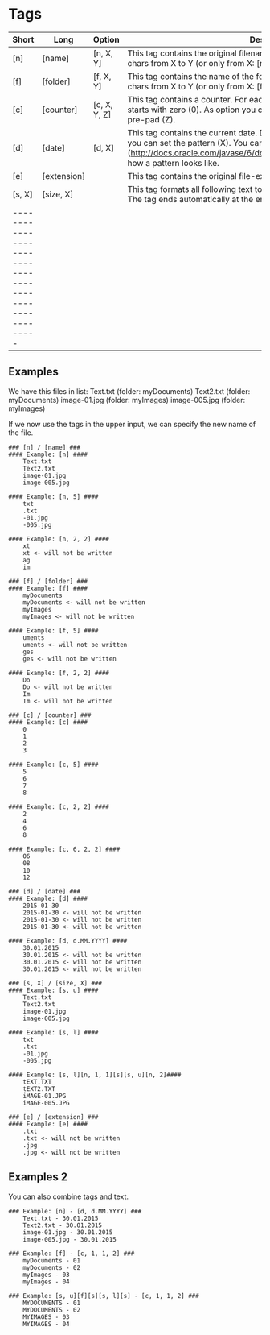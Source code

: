 # Tags #

| Short    | Long        | Option       | Description |
| -------- | ----------- |------------- | ----------- |
| [n]      | [name]      | [n, X, Y]    | This tag contains the original filename. As option you can only select the chars from X to Y (or only from X: [n, X]) |
| [f]      | [folder]    | [f, X, Y]    | This tag contains the name of the folder. As option you can only select the chars from X to Y (or only from X: [f, X]) |
| [c]      | [counter]   | [c, X, Y, Z] | This tag contains a counter. For each file in list, you get a number. Default it starts with zero (0). As option you can set the start (X), the step (Y) and a pre-pad (Z). |
| [d]      | [date]      | [d, X]       | This tag contains the current date. Default format is: yyyy-MM-d; As option you can set the pattern (X). You can see here (http://docs.oracle.com/javase/6/docs/api/java/text/SimpleDateFormat.html) how a pattern looks like. |
| [e]      | [extension] |              | This tag contains the original file-extension (like .zip, .jpg, ...). |
| [s, X]   | [size, X]   |              | This tag formats all following text to uppercase (X = u) or lowercase (X = l). The tag ends automatically at the end of the text or with [s] |
|-----------------------------------------------------|



## Examples ##

We have this files in list:
    Text.txt (folder: myDocuments)
    Text2.txt (folder: myDocuments)
    image-01.jpg (folder: myImages)
    image-005.jpg (folder: myImages)

If we now use the tags in the upper input, we can specify the new name of the file.

```
### [n] / [name] ###
#### Example: [n] ####
    Text.txt
    Text2.txt
    image-01.jpg
    image-005.jpg

#### Example: [n, 5] ####
    txt
    .txt
    -01.jpg
    -005.jpg

#### Example: [n, 2, 2] ####
    xt
    xt <- will not be written
    ag
    im
```

```
### [f] / [folder] ###
#### Example: [f] ####
    myDocuments
    myDocuments <- will not be written
    myImages
    myImages <- will not be written

#### Example: [f, 5] ####
    uments
    uments <- will not be written
    ges
    ges <- will not be written

#### Example: [f, 2, 2] ####
    Do
    Do <- will not be written
    Im
    Im <- will not be written
```

```
### [c] / [counter] ###
#### Example: [c] ####
    0
    1
    2
    3

#### Example: [c, 5] ####
    5
    6
    7
    8

#### Example: [c, 2, 2] ####
    2
    4
    6
    8

#### Example: [c, 6, 2, 2] ####
    06
    08
    10
    12
```

```
### [d] / [date] ###
#### Example: [d] ####
    2015-01-30
    2015-01-30 <- will not be written
    2015-01-30 <- will not be written
    2015-01-30 <- will not be written

#### Example: [d, d.MM.YYYY] ####
    30.01.2015
    30.01.2015 <- will not be written
    30.01.2015 <- will not be written
    30.01.2015 <- will not be written
```

```
### [s, X] / [size, X] ###
#### Example: [s, u] ####
    Text.txt
    Text2.txt
    image-01.jpg
    image-005.jpg

#### Example: [s, l] ####
    txt
    .txt
    -01.jpg
    -005.jpg

#### Example: [s, l][n, 1, 1][s][s, u][n, 2]####
    tEXT.TXT
    tEXT2.TXT
    iMAGE-01.JPG
    iMAGE-005.JPG
```

```
### [e] / [extension] ###
#### Example: [e] ####
    .txt
    .txt <- will not be written
    .jpg
    .jpg <- will not be written
```

## Examples 2 ##

You can also combine tags and text.

```
### Example: [n] - [d, d.MM.YYYY] ###
    Text.txt - 30.01.2015
    Text2.txt - 30.01.2015
    image-01.jpg - 30.01.2015
    image-005.jpg - 30.01.2015
```

```
### Example: [f] - [c, 1, 1, 2] ###
    myDocuments - 01
    myDocuments - 02
    myImages - 03
    myImages - 04
```

```
### Example: [s, u][f][s][s, l][s] - [c, 1, 1, 2] ###
    MYDOCUMENTS - 01
    MYDOCUMENTS - 02
    MYIMAGES - 03
    MYIMAGES - 04
```